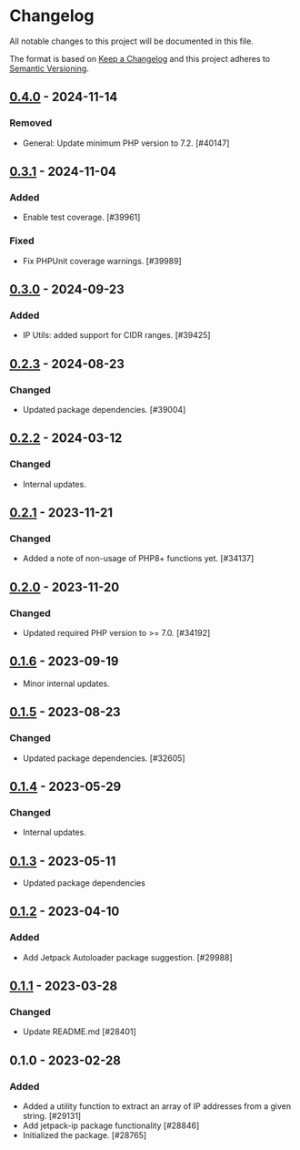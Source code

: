 # Changelog

All notable changes to this project will be documented in this file.

The format is based on [Keep a Changelog](https://keepachangelog.com/en/1.0.0/)
and this project adheres to [Semantic Versioning](https://semver.org/spec/v2.0.0.html).

## [0.4.0] - 2024-11-14
### Removed
- General: Update minimum PHP version to 7.2. [#40147]

## [0.3.1] - 2024-11-04
### Added
- Enable test coverage. [#39961]

### Fixed
- Fix PHPUnit coverage warnings. [#39989]

## [0.3.0] - 2024-09-23
### Added
- IP Utils: added support for CIDR ranges. [#39425]

## [0.2.3] - 2024-08-23
### Changed
- Updated package dependencies. [#39004]

## [0.2.2] - 2024-03-12
### Changed
- Internal updates.

## [0.2.1] - 2023-11-21
### Changed
- Added a note of non-usage of PHP8+ functions yet. [#34137]

## [0.2.0] - 2023-11-20
### Changed
- Updated required PHP version to >= 7.0. [#34192]

## [0.1.6] - 2023-09-19

- Minor internal updates.

## [0.1.5] - 2023-08-23
### Changed
- Updated package dependencies. [#32605]

## [0.1.4] - 2023-05-29
### Changed
- Internal updates.

## [0.1.3] - 2023-05-11

- Updated package dependencies

## [0.1.2] - 2023-04-10
### Added
- Add Jetpack Autoloader package suggestion. [#29988]

## [0.1.1] - 2023-03-28
### Changed
- Update README.md [#28401]

## 0.1.0 - 2023-02-28
### Added
- Added a utility function to extract an array of IP addresses from a given string. [#29131]
- Add jetpack-ip package functionality [#28846]
- Initialized the package. [#28765]

[0.4.0]: https://github.com/automattic/jetpack-ip/compare/v0.3.1...v0.4.0
[0.3.1]: https://github.com/automattic/jetpack-ip/compare/v0.3.0...v0.3.1
[0.3.0]: https://github.com/automattic/jetpack-ip/compare/v0.2.3...v0.3.0
[0.2.3]: https://github.com/automattic/jetpack-ip/compare/v0.2.2...v0.2.3
[0.2.2]: https://github.com/automattic/jetpack-ip/compare/v0.2.1...v0.2.2
[0.2.1]: https://github.com/automattic/jetpack-ip/compare/v0.2.0...v0.2.1
[0.2.0]: https://github.com/automattic/jetpack-ip/compare/v0.1.6...v0.2.0
[0.1.6]: https://github.com/automattic/jetpack-ip/compare/v0.1.5...v0.1.6
[0.1.5]: https://github.com/automattic/jetpack-ip/compare/v0.1.4...v0.1.5
[0.1.4]: https://github.com/automattic/jetpack-ip/compare/v0.1.3...v0.1.4
[0.1.3]: https://github.com/automattic/jetpack-ip/compare/v0.1.2...v0.1.3
[0.1.2]: https://github.com/automattic/jetpack-ip/compare/v0.1.1...v0.1.2
[0.1.1]: https://github.com/automattic/jetpack-ip/compare/v0.1.0...v0.1.1
